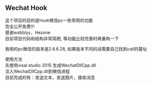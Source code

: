 <h2>Wechat Hook</h2>

这个项目的目的是hook微信pc一些常用的功能<br>
完全公开免费!!!<br>
感谢wsbblyy，Hezone<br>
目前项目代码和结构非常简陋, 等功能比较完善时再重构一下

我用的pc微信的版本是2.6.6.28, 如果版本不同的话需要自己找到call的基址

使用方法<br>
先使用visal studio 2015 生成WechatDllCpp.dll<br>
注入WechatDllCpp.dll到微信进程<br>
目前完成的有：发送文本，发送图片，接收消息
